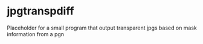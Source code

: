 # jpgtranspdiff
Placeholder for a small program that output transparent jpgs based on mask information from a pgn
